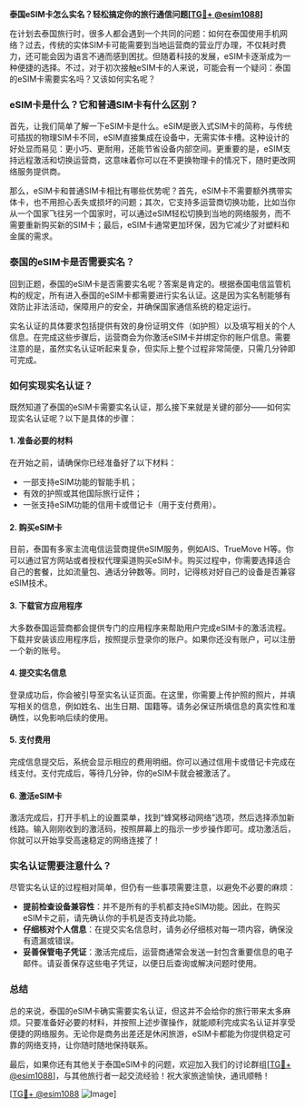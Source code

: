 **泰国eSIM卡怎么实名？轻松搞定你的旅行通信问题[[TG💪+ @esim1088](https://t.me/s/esim1088)]**

在计划去泰国旅行时，很多人都会遇到一个共同的问题：如何在泰国使用手机网络？过去，传统的实体SIM卡可能需要到当地运营商的营业厅办理，不仅耗时费力，还可能会因为语言不通而感到困扰。但随着科技的发展，eSIM卡逐渐成为一种便捷的选择。不过，对于初次接触eSIM卡的人来说，可能会有一个疑问：泰国的eSIM卡需要实名吗？又该如何实名呢？

### eSIM卡是什么？它和普通SIM卡有什么区别？

首先，让我们简单了解一下eSIM卡是什么。eSIM是嵌入式SIM卡的简称，与传统可插拔的物理SIM卡不同，eSIM直接集成在设备中，无需实体卡槽。这种设计的好处显而易见：更小巧、更耐用，还能节省设备内部空间。更重要的是，eSIM支持远程激活和切换运营商，这意味着你可以在不更换物理卡的情况下，随时更改网络服务提供商。

那么，eSIM卡和普通SIM卡相比有哪些优势呢？首先，eSIM卡不需要额外携带实体卡，也不用担心丢失或损坏的问题；其次，它支持多运营商切换功能，比如当你从一个国家飞往另一个国家时，可以通过eSIM轻松切换到当地的网络服务，而不需要重新购买新的SIM卡；最后，eSIM卡通常更加环保，因为它减少了对塑料和金属的需求。

### 泰国的eSIM卡是否需要实名？

回到正题，泰国的eSIM卡是否需要实名呢？答案是肯定的。根据泰国电信监管机构的规定，所有进入泰国的eSIM卡都需要进行实名认证。这是因为实名制能够有效防止非法活动，保障用户的安全，并确保国家通信系统的稳定运行。

实名认证的具体要求包括提供有效的身份证明文件（如护照）以及填写相关的个人信息。在完成这些步骤后，运营商会为你激活eSIM卡并绑定你的账户信息。需要注意的是，虽然实名认证听起来复杂，但实际上整个过程非常简便，只需几分钟即可完成。

### 如何实现实名认证？

既然知道了泰国的eSIM卡需要实名认证，那么接下来就是关键的部分——如何实现实名认证呢？以下是具体的步骤：

#### 1. 准备必要的材料

在开始之前，请确保你已经准备好了以下材料：
- 一部支持eSIM功能的智能手机；
- 有效的护照或其他国际旅行证件；
- 一张支持eSIM功能的信用卡或借记卡（用于支付费用）。

#### 2. 购买eSIM卡

目前，泰国有多家主流电信运营商提供eSIM服务，例如AIS、TrueMove H等。你可以通过官方网站或者授权代理渠道购买eSIM卡。购买过程中，你需要选择适合自己的套餐，比如流量包、通话分钟数等。同时，记得核对好自己的设备是否兼容eSIM技术。

#### 3. 下载官方应用程序

大多数泰国运营商都会提供专门的应用程序来帮助用户完成eSIM卡的激活流程。下载并安装该应用程序后，按照提示登录你的账户。如果你还没有账户，可以注册一个新的账号。

#### 4. 提交实名信息

登录成功后，你会被引导至实名认证页面。在这里，你需要上传护照的照片，并填写相关的信息，例如姓名、出生日期、国籍等。请务必保证所填信息的真实性和准确性，以免影响后续的使用。

#### 5. 支付费用

完成信息提交后，系统会显示相应的费用明细。你可以通过信用卡或借记卡完成在线支付。支付完成后，等待几分钟，你的eSIM卡就会被激活了。

#### 6. 激活eSIM卡

激活完成后，打开手机上的设置菜单，找到“蜂窝移动网络”选项，然后选择添加新线路。输入刚刚收到的激活码，按照屏幕上的指示一步步操作即可。成功激活后，你就可以开始享受高速稳定的网络连接了！

### 实名认证需要注意什么？

尽管实名认证的过程相对简单，但仍有一些事项需要注意，以避免不必要的麻烦：

- **提前检查设备兼容性**：并不是所有的手机都支持eSIM功能。因此，在购买eSIM卡之前，请先确认你的手机是否支持此功能。
- **仔细核对个人信息**：在提交实名信息时，请务必仔细核对每一项内容，确保没有遗漏或错误。
- **妥善保管电子凭证**：激活完成后，运营商通常会发送一封包含重要信息的电子邮件。请妥善保存这些电子凭证，以便日后查询或解决问题时使用。

### 总结

总的来说，泰国的eSIM卡确实需要实名认证，但这并不会给你的旅行带来太多麻烦。只要准备好必要的材料，并按照上述步骤操作，就能顺利完成实名认证并享受便捷的网络服务。无论你是商务出差还是休闲旅游，eSIM卡都能为你提供稳定可靠的网络支持，让你随时随地保持联系。

最后，如果你还有其他关于泰国eSIM卡的问题，欢迎加入我们的讨论群组[[TG💪+ @esim1088](https://t.me/s/esim1088)]，与其他旅行者一起交流经验！祝大家旅途愉快，通讯顺畅！

[[TG💪+ @esim1088](https://t.me/s/esim1088) ![Image](https://i.postimg.cc/4NQfJmqS/Snipaste-2025-05-13-00-14-12.png)]